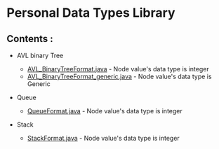 # **Personal Data Types Library**

## Contents : 

  * AVL binary Tree 
     * [AVL_BinaryTreeFormat.java](https://github.com/mridho/Data-Types-Library/blob/master/DataTypes/AVL_BinaryTreeFormat.java) - Node value's data type is integer
     * [AVL_BinaryTreeFormat_generic.java](https://github.com/mridho/Data-Types-Library/blob/master/DataTypes/AVL_BinaryTreeFormat_generic.java) - Node value's data type is Generic 

  * Queue
	 * [QueueFormat.java](https://github.com/mridho/Data-Types-Library/blob/master/DataTypes/QueueFormat.java) - Node value's data type is integer

  * Stack
	 * [StackFormat.java](https://github.com/mridho/Data-Types-Library/blob/master/DataTypes/StackFormat.java) - Node value's data type is integer